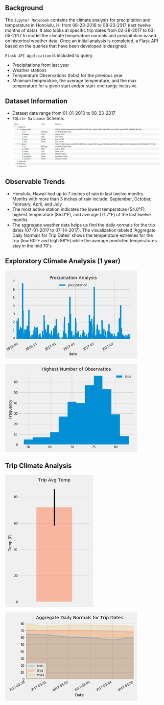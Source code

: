 ## Background 
The `Jupyter Notebook` contains the climate analysis for precipitation and temperature in Honolulu, HI from 08-23-2016 to 08-23-2017 (last twelve months of data). It also looks at specific trip dates from 02-28-2017 to 03-05-2017 to model the climate temperature normals and precipitation based on historical weather data.
Once an initial analysis is completed, a Flask API based on the queries that have been developed is designed. 
 
`Flask API Application` is included to query:
- Precipitations from last year  
- Weather stations   
- Temperature Observations (tobs) for the previous year 
- Minimum temperature, the average temperature, and the max temperature for a given start and/or start-end range inclusive.
## Dataset Information
- Dataset date range from 01-01-2010 to 08-23-2017 
- `SQLite Database` Schema:
![Image](https://github.com/mserobabina/Advanced_Data_Storage_and_Retrieval/blob/master/schema.PNG)
## Observable Trends
- Honolulu, Hawaii had up to 7 inches of rain in last twelve months. Months with more than 3 inches of rain include: September, October, February, April, and July
- The most active station indicates the lowest temperature (54.0°F), highest temperature (85.0°F), and average (71.7°F) of the last twelve months
- The aggregate weather data helps us find the daily normals for the trip dates (07-01-2017 to 07-14-2017). The visualization labeled 'Aggregate Daily Normals for Trip Dates' shows the temperature extremes for the trip (low 60°F and high 88°F) while the average predicted temperatures stay in the mid 70's
## Exploratory Climate Analysis (1 year)

![Image](https://github.com/mserobabina/Advanced_Data_Storage_and_Retrieval/blob/master/DataStorage/Images/Precipitation_Analysis.png)

![Image](https://github.com/mserobabina/Advanced_Data_Storage_and_Retrieval/blob/master/DataStorage/Images/Observation_Histogram.png)
## Trip Climate Analysis

![Image](https://github.com/mserobabina/Advanced_Data_Storage_and_Retrieval/blob/master/DataStorage/Images/TripAvgTemp.png)

![Image](https://github.com/mserobabina/Advanced_Data_Storage_and_Retrieval/blob/master/DataStorage/Images/DailyNormals.png)

